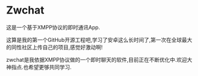 # Zwchat

这是一个基于XMPP协议的即时通讯App.

这算是我的第一个GitHub开源工程吧,学习了安卓这么长时间了,第一次在全球最大的同性社区上传自己的项目,感觉好激动啊!

zwchat是我依据XMPP协议做的一个即时聊天的软件,目前正在不断优化中.欢迎大神指点.也希望更够共同学习.
